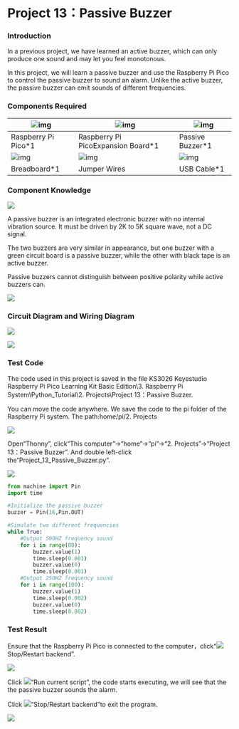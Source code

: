 # Project 13：Passive Buzzer

### **Introduction**

In a previous project, we have learned an active buzzer, which can only produce one sound and may let you feel monotonous. 

In this project, we will learn a passive buzzer and use the Raspberry Pi Pico to control the passive buzzer to sound an alarm. Unlike the active buzzer, the passive buzzer can emit sounds of different frequencies. 

### **Components Required**

| ![img](media/wps5.png)                | ![img](media/wps6-16842186555165.jpg) | ![img](media/wps7-16842186569006.jpg) |
| ------------------------------------- | ------------------------------------- | ------------------------------------- |
| Raspberry Pi Pico*1                   | Raspberry Pi PicoExpansion Board*1    | Passive Buzzer*1                      |
| ![img](media/wps8-16842186587557.jpg) | ![img](media/wps9-16842186604858.jpg) | ![img](media/wps10.jpg)               |
| Breadboard*1                          | Jumper Wires                          | USB Cable*1                           |



### **Component Knowledge**

![](media/8d0020e53824072cbe9d4f7d2f8acb4f.png)

A passive buzzer is an integrated electronic buzzer with no internal vibration source. It must be driven by 2K to 5K square wave, not a DC signal. 

The two buzzers are very similar in appearance, but one buzzer with a green circuit board is a passive buzzer, while the other with black tape is an active buzzer. 

Passive buzzers cannot distinguish between positive polarity while active buzzers can.

![](media/fc42c5ed014609ff0b290ee5361bb2fd.png)

### **Circuit Diagram and Wiring Diagram**

![](media/e0da1ccdbff24d256db130816c55da74.png)

![](media/e601e48f8deddb3e9e7734d0022106b3.png)

### **Test Code**

The code used in this project is saved in the file KS3026 Keyestudio Raspberry Pi Pico Learning Kit Basic Edition\\3. Raspberry Pi System\\Python\_Tutorial\\2. Projects\\Project 13：Passive Buzzer. 

You can move the code anywhere. We save the code to the pi folder of the Raspberry Pi system. The path:home/pi/2. Projects

![](media/ae27830403a2f741aa9b725e5324c215.png)

Open“Thonny”, click“This computer”→“home”→“pi”→“2. Projects”→“Project 13：Passive Buzzer”. And double left-click the“Project\_13\_Passive\_Buzzer.py”.

![](media/0ae6aecf5d0df477745a223e743a1362.png)

```python
from machine import Pin
import time

#Initialize the passive buzzer
buzzer = Pin(16,Pin.OUT)

#Simulate two different frequencies
while True:
    #Output 500HZ frequency sound
    for i in range(80):
        buzzer.value(1)
        time.sleep(0.001)
        buzzer.value(0)
        time.sleep(0.001)
    #Output 250HZ frequency sound
    for i in range(100):
        buzzer.value(1)
        time.sleep(0.002)
        buzzer.value(0)
        time.sleep(0.002)
```



### **Test Result**

Ensure that the Raspberry Pi Pico is connected to the computer，click“![](media/ec00367ea605788eab454cd176b94c7b.png)Stop/Restart backend”.

![](media/768c2e41ce5b5cc212a79538d77fc815.png)

Click ![](media/bb4d9305714a178069d277b20e0934b7.png)“Run current script”, the code starts executing, we will see that the the passive buzzer sounds the alarm.

Click ![](media/ec00367ea605788eab454cd176b94c7b.png)“Stop/Restart backend”to exit the program.

![](media/6d7aeb45a390b49d5852638137dff2b4.png)
